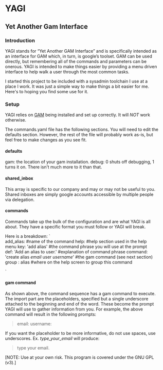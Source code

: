 # YAGI
## Yet Another Gam Interface

### Introduction
YAGI stands for “Yet Another GAM Interface” and is specifically intended as an interface for 
GAM which, in turn, is google’s toolset.  GAM can be used directly, but remembering all of 
the commands and parameters can be onerous. YAGI is intended to make things easier by providing
a menu driven interface to help walk a user through the most common tasks.


I started this project to be included with a sysadmin toolchain I use at a place
I work. It was just a simple way to make things a bit easier for me. Here's
to hoping you find some use for it.


### Setup
YAGI relies on [GAM](https://github.com/GAM-team/GAM/wiki) being installed and set up correctly.
It will *NOT* work otherwise. 

The commands.yaml file has the following sections. You will need to edit the defaults section.
However, the rest of the file will probably work as-is, but feel free to make changes
as you see fit.

#### defaults
gam: the location of your gam installation.
debug: 0 shuts off debugging, 1 turns it on. There isn't much more to it than that.

#### shared_inbox
This array is specific to our company and may or may not be useful to you. Shared inboxes
are simply google accounts accessible by multiple people via delegation.

#### commands
Commands take up the bulk of the configuration and are what YAGI is all about. They have
a specific format you must follow or YAGI will break.

Here is a breakdown:
`  
add_alias: #name of the command
	help:  #help section used in the help menu
		key: 'add alias' #the command phrase you will use at the prompt  
		def: 'Add an alias to user.' #explanation of command phrase
	command: 'create alias _email_ user _username_'   #the gam command (see next section)
	group : alias  #where on the help screen to group this command
	
`


#### gam command
As shown above, the command sequence has a gam command to execute. The import part are the 
placeholders, specified but a single underscore attached to the beginning and end of the 
word. These become the prompt YAGI will use to gather information from you. For example,
the above command will result in the following prompts:
> email:
> username:

If you want the placeholder to be more informative, do not use spaces, use underscores. 
Ex. _type_your_email_ will produce: 
> type your email.

[NOTE: Use at your own risk. This program is covered under the GNU GPL (v3).]
